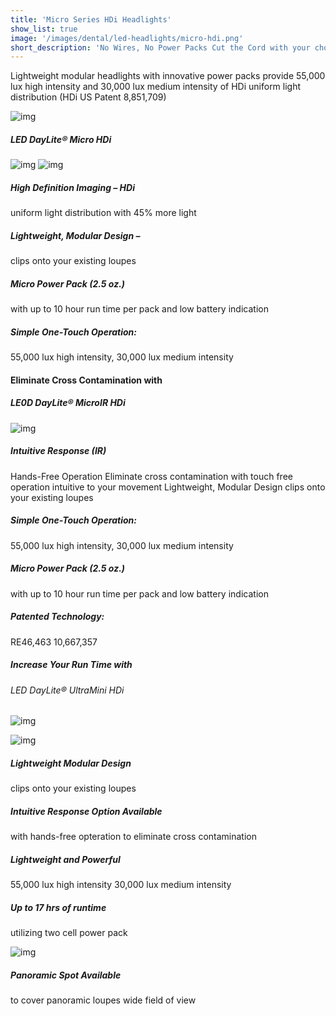 ```yaml
---
title: 'Micro Series HDi Headlights'
show_list: true
image: '/images/dental/led-headlights/micro-hdi.png'
short_description: 'No Wires, No Power Packs Cut the Cord with your choice of two WireLess HDi Headlights'
---
```


Lightweight modular headlights with innovative power packs provide 55,000 lux high intensity and 30,000 lux medium intensity of HDi uniform light distribution (HDi US Patent 8,851,709)

![img](https://www.designsforvision.com/DVIimg/HDiCompare.png)

##### LED DayLite® Micro HDi

![img](https://www.designsforvision.com/DentImg/LEDmicro-RUN-Hand.png) ![img](https://www.designsforvision.com/TodaysRDH/MicroHDi.png)

##### High Definition Imaging – HDi

uniform light distribution with 45% more light

##### Lightweight, Modular Design –

clips onto your existing loupes

##### Micro Power Pack (2.5 oz.)

with up to 10 hour run time per pack and low battery indication

##### Simple One-Touch Operation:

55,000 lux high intensity, 30,000 lux medium intensity

#### Eliminate Cross Contamination with

##### LE0D DayLite® MicroIR HDi

![img](https://www.designsforvision.com/DentImg/IRani-300x393.gif)

##### Intuitive Response (IR)

Hands-Free Operation
Eliminate cross contamination with
touch free operation intuitive to
your movement
Lightweight, Modular Design
clips onto your existing loupes

##### Simple One-Touch Operation:

55,000 lux high intensity, 30,000 lux medium intensity

##### Micro Power Pack (2.5 oz.)

with up to 10 hour run time per pack and low battery indication

##### Patented Technology:

RE46,463
10,667,357

##### Increase Your Run Time with

###### LED DayLite® UltraMini HDi

![img](https://www.designsforvision.com/DVIimg/UM-HDi.png)

![img](https://www.designsforvision.com/DentImg/TwoCellPP.png)

##### Lightweight Modular Design

clips onto your existing loupes

##### Intuitive Response Option Available

with hands-free opteration to eliminate
cross contamination

##### Lightweight and Powerful

55,000 lux high intensity
30,000 lux medium intensity

##### Up to 17 hrs of runtime

utilizing two cell power pack

![img](https://www.designsforvision.com/DVIimg/PanoramicSpot.png)

##### Panoramic Spot Available

to cover panoramic loupes wide field of view
